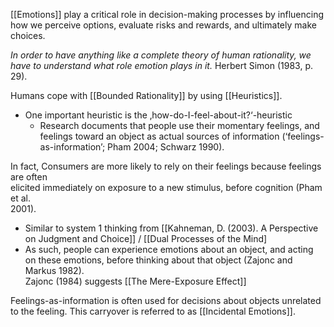 [[Emotions]] play a critical role in decision-making processes by influencing how we perceive options, evaluate risks and rewards, and ultimately make choices.


*In order to have anything like a complete theory of human rationality, we  
have to understand what role emotion plays in it.*  Herbert Simon (1983, p. 29).  

Humans cope with [[Bounded Rationality]] by using [[Heuristics]].  
- One important heuristic is the ‚how-do-I-feel-about-it?‘-heuristic
	- Research documents that people use their momentary feelings, and feelings toward an object as actual sources of information (‘feelings-as-information’; Pham 2004; Schwarz 1990).

In fact, Consumers are more likely to rely on their feelings because feelings are often  
elicited immediately on exposure to a new stimulus, before cognition (Pham et al.  
2001).  
- Similar to system 1 thinking from [[Kahneman, D. (2003). A Perspective on Judgment and Choice]] / [[Dual Processes of the Mind]
- As such, people can experience emotions about an object, and acting on these emotions, before thinking about that object (Zajonc and Markus 1982).  
Zajonc (1984) suggests [[The Mere-Exposure Effect]]



Feelings-as-information is often used for decisions about objects unrelated to the feeling. This carryover is referred to as [[Incidental Emotions]].